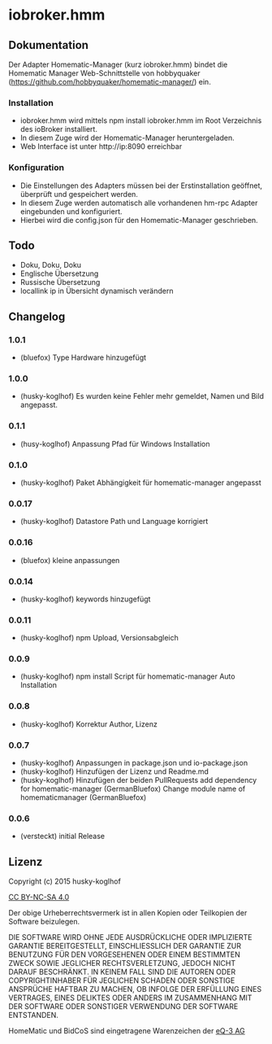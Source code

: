 # iobroker.hmm

## Dokumentation

Der Adapter Homematic-Manager (kurz iobroker.hmm) bindet die Homematic Manager Web-Schnittstelle von
hobbyquaker (https://github.com/hobbyquaker/homematic-manager/) ein.

### Installation

* iobroker.hmm wird mittels npm install iobroker.hmm im Root Verzeichnis des ioBroker installiert.
* In diesem Zuge wird der Homematic-Manager heruntergeladen.
* Web Interface ist unter http://ip:8090 erreichbar

### Konfiguration

* Die Einstellungen des Adapters müssen bei der Erstinstallation geöffnet, überprüft und gespeichert werden.
* In diesem Zuge werden automatisch alle vorhandenen hm-rpc Adapter eingebunden und konfiguriert.
* Hierbei wird die config.json für den Homematic-Manager geschrieben.

## Todo

* Doku, Doku, Doku
* Englische Übersetzung
* Russische Übersetzung
* locallink ip in Übersicht dynamisch verändern

## Changelog
### 1.0.1
* (bluefox) Type Hardware hinzugefügt

### 1.0.0
* (husky-koglhof) Es wurden keine Fehler mehr gemeldet, Namen und Bild angepasst.

### 0.1.1
* (husy-koglhof) Anpassung Pfad für Windows Installation

### 0.1.0
* (husky-koglhof) Paket Abhängigkeit für homematic-manager angepasst

### 0.0.17 
* (husky-koglhof) Datastore Path und Language korrigiert

### 0.0.16
* (bluefox) kleine anpassungen

### 0.0.14
* (husky-koglhof) keywords hinzugefügt

### 0.0.11
* (husky-koglhof) npm Upload, Versionsabgleich

### 0.0.9
* (husky-koglhof) npm install Script für homematic-manager Auto Installation

### 0.0.8
* (husky-koglhof) Korrektur Author, Lizenz

### 0.0.7
* (husky-koglhof) Anpassungen in package.json und io-package.json
* (husky-koglhof) Hinzufügen der Lizenz und Readme.md
* (husky-koglhof) Hinzufügen der beiden PullRequests
    add dependency for homematic-manager (GermanBluefox)
    Change module name of homematicmanager (GermanBluefox)

### 0.0.6
* (versteckt) initial Release

## Lizenz

Copyright (c) 2015 husky-koglhof

[CC BY-NC-SA 4.0](http://creativecommons.org/licenses/by-nc-sa/4.0/)


Der obige Urheberrechtsvermerk ist in allen Kopien oder Teilkopien der Software beizulegen.

DIE SOFTWARE WIRD OHNE JEDE AUSDRÜCKLICHE ODER IMPLIZIERTE GARANTIE BEREITGESTELLT, EINSCHLIESSLICH DER GARANTIE ZUR BENUTZUNG FÜR DEN VORGESEHENEN ODER EINEM BESTIMMTEN ZWECK SOWIE JEGLICHER RECHTSVERLETZUNG, JEDOCH NICHT DARAUF BESCHRÄNKT. IN KEINEM FALL SIND DIE AUTOREN ODER COPYRIGHTINHABER FÜR JEGLICHEN SCHADEN ODER SONSTIGE ANSPRÜCHE HAFTBAR ZU MACHEN, OB INFOLGE DER ERFÜLLUNG EINES VERTRAGES, EINES DELIKTES ODER ANDERS IM ZUSAMMENHANG MIT DER SOFTWARE ODER SONSTIGER VERWENDUNG DER SOFTWARE ENTSTANDEN.

HomeMatic und BidCoS sind eingetragene Warenzeichen der [eQ-3 AG](http://eq-3.de)
